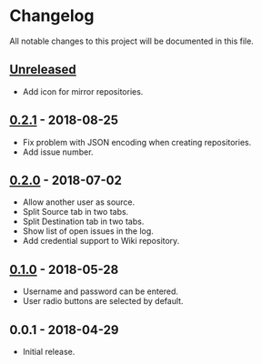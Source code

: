 # Changelog

All notable changes to this project will be documented in this file.

## [Unreleased]

- Add icon for mirror repositories.

## [0.2.1] - 2018-08-25

- Fix problem with JSON encoding when creating repositories.
- Add issue number.

## [0.2.0] - 2018-07-02

- Allow another user as source.
- Split Source tab in two tabs.
- Split Destination tab in two tabs.
- Show list of open issues in the log.
- Add credential support to Wiki repository.

## [0.1.0] - 2018-05-28

- Username and password can be entered.
- User radio buttons are selected by default.

## 0.0.1 - 2018-04-29

- Initial release.

[unreleased]: https://github.com/Crayon2000/GitConduit/compare/v0.2.1...HEAD
[0.2.1]: https://github.com/Crayon2000/GitConduit/compare/v0.2.0...v0.2.1
[0.2.0]: https://github.com/Crayon2000/GitConduit/compare/v0.1.0...v0.2.0
[0.1.0]: https://github.com/Crayon2000/GitConduit/compare/v0.0.1...v0.1.0
